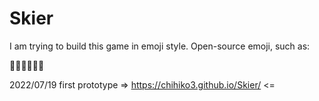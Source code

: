 # Skier
 I am trying to build this game in emoji style. Open-source emoji, such as:
 
 🚗😄😺🚴‍♂️🍉
 
 2022/07/19 first prototype
 => https://chihiko3.github.io/Skier/ <=

